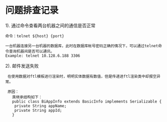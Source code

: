 # 问题排查记录

1). 通过命令查看两台机器之间的通信是否正常
```
命令：telnet ${host} {port}

一台机器连接另一台机器的数据库，此时在数据库帐号密码正确的情况下，可以通过telnet命令查询机器间是否可以通讯。
Example: telnet 10.128.6.188 3306
```

2). 邮件发送失败
```
 在使用数据对ftl模板进行渲染时，明明实体数据有数值，但是传递进ftl渲染类中却报空异常。

 原因： 
   类继承结构如下：
   public class BiAppInfo extends BasicInfo implements Serializable {
    private String appName;
    private String appId;
   }
```
